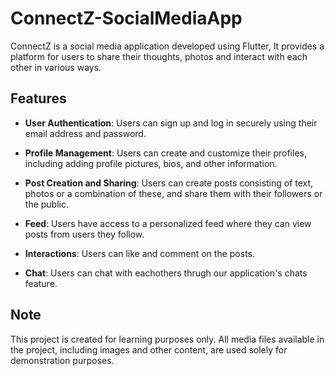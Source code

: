 # ConnectZ-SocialMediaApp

ConnectZ is a social media application developed using Flutter, It provides a platform for users to share their thoughts, photos and interact with each other in various ways.

## Features

- **User Authentication**: Users can sign up and log in securely using their email address and password.

- **Profile Management**: Users can create and customize their profiles, including adding profile pictures, bios, and other information.

- **Post Creation and Sharing**: Users can create posts consisting of text, photos or a combination of these, and share them with their followers or the public.

- **Feed**: Users have access to a personalized feed where they can view posts from users they follow.

- **Interactions**: Users can like and comment on the posts.

- **Chat**: Users can chat with eachothers thrugh our application's chats feature.

## Note

This project is created for learning purposes only. All media files available in the project, including images and other content, are used solely for demonstration purposes.
